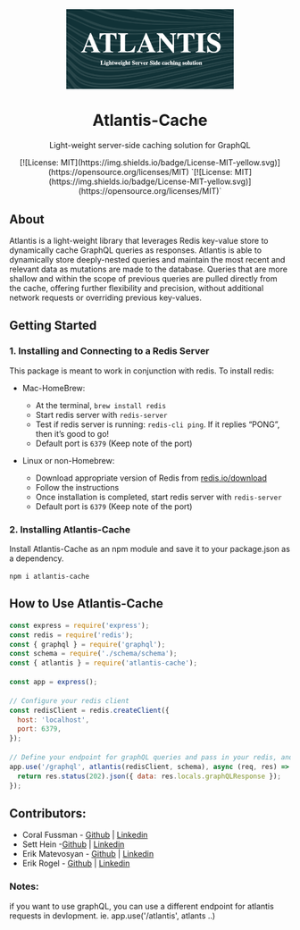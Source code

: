 <div  align="center">
<img src="https://github.com/settnaing199/npm-package-test/blob/main/Screen%20Shot%202021-06-15%20at%202.36.35%20PM.png" width="300px" align="center"/>
  <h1>Atlantis-Cache</h1>
  <p>Light-weight server-side caching solution for GraphQL</p>
  [![License: MIT](https://img.shields.io/badge/License-MIT-yellow.svg)](https://opensource.org/licenses/MIT)  
`[![License: MIT](https://img.shields.io/badge/License-MIT-yellow.svg)](https://opensource.org/licenses/MIT)`


</div>

## About

Atlantis is a light-weight library that leverages Redis key-value store to dynamically cache GraphQL queries as responses. Atlantis is able to dynamically store deeply-nested queries and maintain the most recent and relevant data as mutations are made to the database. Queries that are more shallow and within the scope of previous queries are pulled directly from the cache, offering further flexibility and precision, without additional network requests or overriding previous key-values.

## Getting Started

### 1. Installing and Connecting to a Redis Server

This package is meant to work in conjunction with redis. To install redis:

- Mac-HomeBrew:

  - At the terminal, `brew install redis`
  - Start redis server with `redis-server`
  - Test if redis server is running: `redis-cli ping`. If it replies “PONG”, then it’s good to go!
  - Default port is `6379` (Keep note of the port)

- Linux or non-Homebrew:
  - Download appropriate version of Redis from [redis.io/download](redis.io/download)
  - Follow the instructions
  - Once installation is completed, start redis server with `redis-server`
  - Default port is `6379` (Keep note of the port)

### 2. Installing Atlantis-Cache

Install Atlantis-Cache as an npm module and save it to your package.json as a dependency.

`npm i atlantis-cache`

## How to Use Atlantis-Cache

```js
const express = require('express');
const redis = require('redis');
const { graphql } = require('graphql');
const schema = require('./schema/schema');
const { atlantis } = require('atlantis-cache');

const app = express();

// Configure your redis client
const redisClient = redis.createClient({
  host: 'localhost',
  port: 6379,
});

// Define your endpoint for graphQL queries and pass in your redis, and schema
app.use('/graphql', atlantis(redisClient, schema), async (req, res) => {
  return res.status(202).json({ data: res.locals.graphQLResponse });
});
```

## Contributors:

- Coral Fussman - [Github](https://github.com/coralfussman) | [Linkedin](https://www.linkedin.com/in/coral-fussman-21721538/)
- Sett Hein -[Github](https://github.com/settnaing199) | [Linkedin](https://www.linkedin.com/in/sett-hein/)
- Erik Matevosyan - [Github](https://github.com/erik-matevosyan) | [Linkedin](https://www.linkedin.com/in/erik-matevosyan/)
- Erik Rogel - [Github](https://github.com/erikjrogel) | [Linkedin](https://www.linkedin.com/in/erikjrogel/)

### Notes:

if you want to use graphQL, you can use a different endpoint for atlantis requests in devlopment. ie. app.use('/atlantis', atlants ..)
